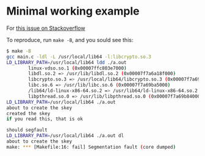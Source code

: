 # Minimal working example

For [this issue on Stackoverflow](https://stackoverflow.com/questions/70030529/manually-loading-libcrypto-dlmopen-dlsym-segfaults-dynamically-linked-works)

To reproduce, run `make -B`, and you sould see this: 

```bash
$ make -B
gcc main.c -ldl -L /usr/local/lib64 -l:libcrypto.so.3
LD_LIBRARY_PATH=/usr/local/lib64 ldd ./a.out
        linux-vdso.so.1 (0x00007ffc803e7000)
        libdl.so.2 => /usr/lib/libdl.so.2 (0x00007f7a6a18f000)
        libcrypto.so.3 => /usr/local/lib64/libcrypto.so.3 (0x00007f7a69d71000)
        libc.so.6 => /usr/lib/libc.so.6 (0x00007f7a69ba5000)
        /lib64/ld-linux-x86-64.so.2 => /usr/lib64/ld-linux-x86-64.so.2 (0x00007f7a6a1bd000)
        libpthread.so.0 => /usr/lib/libpthread.so.0 (0x00007f7a69b84000)
LD_LIBRARY_PATH=/usr/local/lib64 ./a.out
about to create the skey
created the skey
if you read this, that is ok

should segfault
LD_LIBRARY_PATH=/usr/local/lib64 ./a.out dl
about to create the skey
make: *** [Makefile:16: fail] Segmentation fault (core dumped)
```
